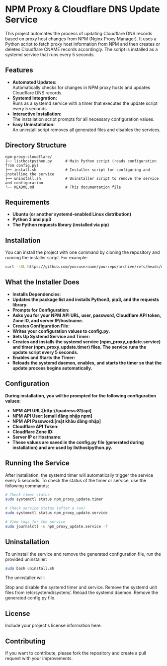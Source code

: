 # NPM Proxy & Cloudflare DNS Update Service

This project automates the process of updating Cloudflare DNS records based on proxy host changes from NPM (Nginx Proxy Manager). It uses a Python script to fetch proxy host information from NPM and then creates or deletes Cloudflare CNAME records accordingly. The script is installed as a systemd service that runs every 5 seconds.

## Features

- **Automated Updates:**  
  Automatically checks for changes in NPM proxy hosts and updates Cloudflare DNS records.
- **Systemd Integration:**  
  Runs as a systemd service with a timer that executes the update script every 5 seconds.
- **Interactive Installation:**  
  The installation script prompts for all necessary configuration values.
- **Easy Uninstallation:**  
  An uninstall script removes all generated files and disables the services.

## Directory Structure

```plaintext
npm-proxy-cloudflare/
├── listhostpython.py      # Main Python script (reads configuration from config.py)
├── install.sh             # Installer script for configuring and installing the service
├── uninstall.sh           # Uninstaller script to remove the service and configuration
└── README.md              # This documentation file
```
## Requirements
- **Ubuntu (or another systemd-enabled Linux distribution)**
- **Python 3 and pip3**
- **The Python requests library (installed via pip)**

## Installation
You can install the project with one command by cloning the repository and running the installer script. For example:
```bash
curl -sSL https://github.com/yourusername/yourrepo/archive/refs/heads/main.tar.gz | tar -xz && cd yourrepo-main && sudo bash ./install.sh
```
## What the Installer Does
- **Installs Dependencies**:
- **Updates the package list and installs Python3, pip3, and the requests library.**
- **Prompts for Configuration:**
- **Asks you for your NPM API URL, user, password, Cloudflare API token, Zone ID, and server IP/hostname.**
- **Creates Configuration File:**
- **Writes your configuration values to config.py.**
- **Sets Up Systemd Service and Timer:**
- **Creates and installs the systemd service (npm_proxy_update.service) and timer (npm_proxy_update.timer) files. The service runs the update script every 5 seconds.**
- **Enables and Starts the Timer:**
- **Reloads the systemd daemon, enables, and starts the timer so that the update process begins automatically.**

## Configuration
**During installation, you will be prompted for the following configuration values:**

- **NPM API URL:[http://ipadress:81/api]**
- **NPM API User:[email đăng nhập npm]**
- **NPM API Password:[mật khẩu đăng nhập]**
- **Cloudflare API Token:**
- **Cloudflare Zone ID:**
- **Server IP or Hostname:**
- **These values are saved in the config.py file (generated during installation) and are used by listhostpython.py.**

## Running the Service
After installation, the systemd timer will automatically trigger the service every 5 seconds. To check the status of the timer or service, use the following commands:
```bash
# Check timer status
sudo systemctl status npm_proxy_update.timer

# Check service status (after a run)
sudo systemctl status npm_proxy_update.service

# View logs for the service
sudo journalctl -u npm_proxy_update.service -f
```
## Uninstallation
To uninstall the service and remove the generated configuration file, run the provided uninstaller:
```bash
sudo bash uninstall.sh
```
The uninstaller will:

Stop and disable the systemd timer and service.
Remove the systemd unit files from /etc/systemd/system/.
Reload the systemd daemon.
Remove the generated config.py file.
## License
Include your project's license information here.

## Contributing
If you want to contribute, please fork the repository and create a pull request with your improvements.
